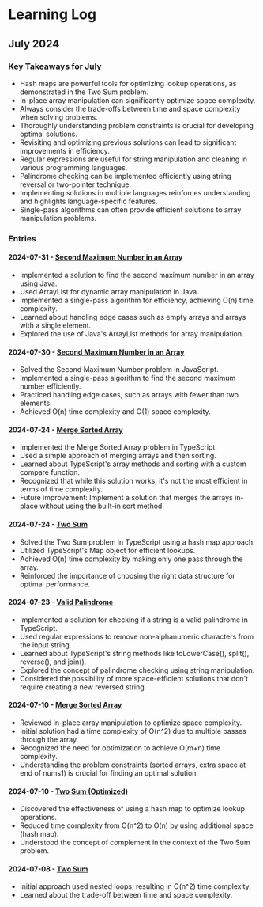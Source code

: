 # Learning Log

## July 2024

### Key Takeaways for July
- Hash maps are powerful tools for optimizing lookup operations, as demonstrated in the Two Sum problem.
- In-place array manipulation can significantly optimize space complexity.
- Always consider the trade-offs between time and space complexity when solving problems.
- Thoroughly understanding problem constraints is crucial for developing optimal solutions.
- Revisiting and optimizing previous solutions can lead to significant improvements in efficiency.
- Regular expressions are useful for string manipulation and cleaning in various programming languages.
- Palindrome checking can be implemented efficiently using string reversal or two-pointer technique.
- Implementing solutions in multiple languages reinforces understanding and highlights language-specific features.
- Single-pass algorithms can often provide efficient solutions to array manipulation problems.

### Entries

#### 2024-07-31 - [Second Maximum Number in an Array](./Java/Easy/2024-07-31-second-maximum-number.java)
- Implemented a solution to find the second maximum number in an array using Java.
- Used ArrayList for dynamic array manipulation in Java.
- Implemented a single-pass algorithm for efficiency, achieving O(n) time complexity.
- Learned about handling edge cases such as empty arrays and arrays with a single element.
- Explored the use of Java's ArrayList methods for array manipulation.

#### 2024-07-30 - [Second Maximum Number in an Array](./JavaScript/Easy/2024-07-30-second-maximum-number.js)
- Solved the Second Maximum Number problem in JavaScript.
- Implemented a single-pass algorithm to find the second maximum number efficiently.
- Practiced handling edge cases, such as arrays with fewer than two elements.
- Achieved O(n) time complexity and O(1) space complexity.

#### 2024-07-24 - [Merge Sorted Array](./TypeScript/Easy/2024-07-24-merge-sort-array.ts)
- Implemented the Merge Sorted Array problem in TypeScript.
- Used a simple approach of merging arrays and then sorting.
- Learned about TypeScript's array methods and sorting with a custom compare function.
- Recognized that while this solution works, it's not the most efficient in terms of time complexity.
- Future improvement: Implement a solution that merges the arrays in-place without using the built-in sort method.

#### 2024-07-24 - [Two Sum](./TypeScript/Easy/2024-07-24-two-sum.ts)
- Solved the Two Sum problem in TypeScript using a hash map approach.
- Utilized TypeScript's Map object for efficient lookups.
- Achieved O(n) time complexity by making only one pass through the array.
- Reinforced the importance of choosing the right data structure for optimal performance.

#### 2024-07-23 - [Valid Palindrome](./TypeScript/Easy/2024-07-23-valid-palindrome.ts)
- Implemented a solution for checking if a string is a valid palindrome in TypeScript.
- Used regular expressions to remove non-alphanumeric characters from the input string.
- Learned about TypeScript's string methods like toLowerCase(), split(), reverse(), and join().
- Explored the concept of palindrome checking using string manipulation.
- Considered the possibility of more space-efficient solutions that don't require creating a new reversed string.

#### 2024-07-10 - [Merge Sorted Array](./JavaScript/Easy/2024-07-10-merge-sorted-array.js)
- Reviewed in-place array manipulation to optimize space complexity.
- Initial solution had a time complexity of O(n^2) due to multiple passes through the array.
- Recognized the need for optimization to achieve O(m+n) time complexity.
- Understanding the problem constraints (sorted arrays, extra space at end of nums1) is crucial for finding an optimal solution.

#### 2024-07-10 - [Two Sum (Optimized)](./JavaScript/Easy/2024-07-10-two-sum-optimized.js)
- Discovered the effectiveness of using a hash map to optimize lookup operations.
- Reduced time complexity from O(n^2) to O(n) by using additional space (hash map).
- Understood the concept of complement in the context of the Two Sum problem.

#### 2024-07-08 - [Two Sum](./JavaScript/Easy/2024-07-08-two-sum.js)
- Initial approach used nested loops, resulting in O(n^2) time complexity.
- Learned about the trade-off between time and space complexity.